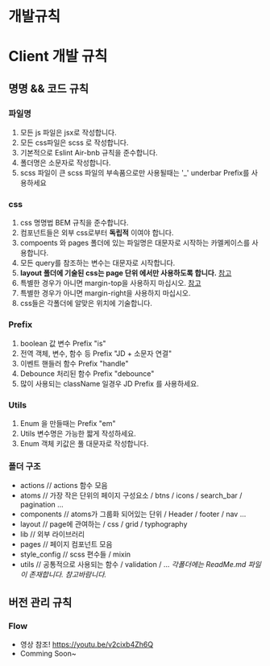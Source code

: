 개발규칙
=============


# Client 개발 규칙 

## 명명 && 코드 규칙
### 파일명
1. 모든 js 파일은 jsx로 작성합니다. 
2. 모든 css파일은 scss 로 작성합니다.
3. 기본적으로 Eslint Air-bnb 규칙을 준수합니다.
4. 폴더명은 소문자로 작성합니다.
5. scss 파일이 큰 scss 파일의 부속품으로만 사용될때는 '\_' underbar Prefix를 사용하세요

### css
1. css 명명법 BEM 규칙을 준수합니다. 
2. 컴포넌트들은 외부 css로부터 **독립적** 이여야 합니다.
3. compoents 와 pages 폴더에 있는 파일명은 대문자로 시작하는 카멜케이스를 사용합니다.
4. 모든 query를 참조하는 변수는 대문자로 시작합니다.
5. __layout 폴더에 기술된 css는 page 단위 에서만 사용하도록 합니다.__  [참고](https://github.com/BaeKY/jd-api-server/issues/9)
6. 특별한 경우가 아니면 margin-top을 사용하지 마십시오.   [참고](https://github.com/BaeKY/jd-api-server/issues/8)
7. 특별한 경우가 아니면 margin-right을 사용하지 마십시오.
8. css들은 각폴더에 알맞은 위치에 기술합니다.

### Prefix
1. boolean 값 변수 Prefix "is"
2. 전역 객체, 변수, 함수 등 Prefix "JD + 소문자 연결"
3. 이벤트 핸들러 함수 Prefix "handle"
4. Debounce 처리된 함수  Prefix "debounce"
5. 많이 사용되는 className 일경우 JD Prefix 를 사용하세요.

### Utils
1. Enum 을 만들때는 Prefix "em"
2. Utils 변수명은 가능한 짧게 작성하세요.
3. Enum 객체 키값은 풀 대문자로 작성합니다.

### 폴더 구조
* actions  // actions 함수 모음
* atoms // 가장 작은 단위의 페이지 구성요소 / btns / icons / search_bar / pagination ...  
* components // atoms가 그룹화 되어있는 단위 / Header / footer / nav  ...
* layout // page에 관여하는 / css / grid / typhography 
* lib // 외부 라이브러리
* pages // 페이지 컴포넌트 모음 
* style_config // scss 편수들 / mixin  
* utils // 공통적으로 사용되는 함수 / validation / ...
_각폴더에는 ReadMe.md 파일이 존재합니다. 참고바람니다._



## 버전 관리 규칙

### Flow 
* 영상 참조!
https://youtu.be/v2cixb4Zh6Q
* Comming Soon~

